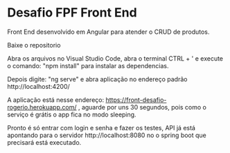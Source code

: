 # Desafio FPF Front End
Front End desenvolvido em Angular para atender o CRUD de produtos.

Baixe o repositorio

Abra os arquivos   no Visual Studio Code, abra o terminal CTRL + ' e execute o comando: "npm install" para instalar as dependencias.

Depois digite: "ng serve" e abra aplicação no endereço padrão http://localhost:4200/

A aplicação está nesse endereço: https://front-desafio-rogerio.herokuapp.com/ , aguarde por uns 30 segundos, pois como o serviço é grátis o app fica no modo sleeping.

Pronto é só entrar com login e senha e fazer os testes, API já está apontando para o servidor http://localhost:8080 no o spring boot que precisará está executado.
